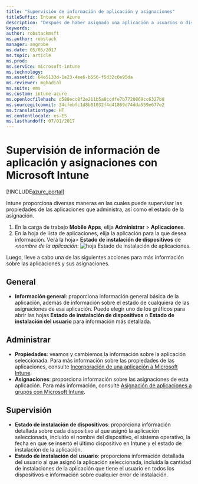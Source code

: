 ```yaml
---
title: "Supervisión de información de aplicación y asignaciones"
titleSuffix: Intune on Azure
description: "Después de haber asignado una aplicación a usuarios o dispositivos, use esta información para que le ayude a supervisar su estado."
keywords: 
author: robstackmsft
ms.author: robstack
manager: angrobe
ms.date: 05/05/2017
ms.topic: article
ms.prod: 
ms.service: microsoft-intune
ms.technology: 
ms.assetid: 64e5133d-1e23-4ee6-b556-f5d32c0e95da
ms.reviewer: mghadial
ms.suite: ems
ms.custom: intune-azure
ms.openlocfilehash: d588ecc8f2e211b5a8ccdfe7b7720869cc6327b8
ms.sourcegitcommit: 34cfebfc1d8b81032f4d41869d74dda559e677e2
ms.translationtype: HT
ms.contentlocale: es-ES
ms.lasthandoff: 07/01/2017
---
```

# <a name="how-to-monitor-app-information-and-assignments-with-microsoft-intune"></a>Supervisión de información de aplicación y asignaciones con Microsoft Intune

[!INCLUDE[azure_portal](./includes/azure_portal.md)]

Intune proporciona diversas maneras en las cuales puede supervisar las propiedades de las aplicaciones que administra, así como el estado de la asignación.

1. En la carga de trabajo **Mobile Apps**, elija **Administrar** > **Aplicaciones**.
2. En la hoja de lista de aplicaciones, elija la aplicación para la que desea información. Verá la hoja> **Estado de instalación de dispositivos** de <*nombre de la aplicación*: ![hoja Estado de instalación de aplicaciones.](./media/monitor-apps.png)

Luego, lleve a cabo una de las siguientes acciones para más información sobre las aplicaciones y sus asignaciones.

## <a name="general"></a>General

- **Información general**: proporciona información general básica de la aplicación, además de información sobre el estado de cualquiera de las asignaciones de esa aplicación. Puede elegir uno de los gráficos para abrir las hojas **Estado de instalación de dispositivos** o **Estado de instalación del usuario** para información más detallada.

## <a name="manage"></a>Administrar

- **Propiedades**: veamos y cambiemos la información sobre la aplicación seleccionada. Para más información sobre las propiedades de las aplicaciones, consulte [Incorporación de una aplicación a Microsoft Intune](apps-add.md).
- **Asignaciones**: proporciona información sobre las asignaciones de esta aplicación. Para más información, consulte [Asignación de aplicaciones a grupos con Microsoft Intune](apps-deploy.md).

## <a name="monitor"></a>Supervisión

- **Estado de instalación de dispositivos**: proporciona información detallada sobre cada dispositivo al que asignó la aplicación seleccionada, incluido el nombre del dispositivo, el sistema operativo, la fecha en que se insertó el último dispositivo en Intune y el estado de instalación de la aplicación.
- **Estado de instalación del usuario**: proporciona información detallada del usuario al que asignó la aplicación seleccionada, incluida la cantidad de instalaciones de la aplicación que tiene el usuario en todos los dispositivos e información sobre cualquier error de instalación.